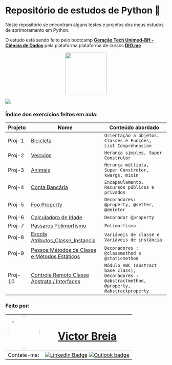 # Repositório de estudos de Python 🐍

Neste repositório se encontram alguns testes e projetos dos meus estudos de aprimoramento em Python.

O estudo está sendo feito pelo bootcamp [**Geração Tech Unimed-BH - Ciência de Dados**](https://web.dio.me/track/ee0706bf-2d0a-4c45-8611-c1ee3b5fee2d) pela plataforma plataforma de cursos [**DIO.me**](https://dio.me)

<div align="center">

<a href="https://hermes.dio.me/tracks/342f7392-a8b5-421f-bea9-d29f1fd8aae9.png"><img src="https://hermes.dio.me/tracks/342f7392-a8b5-421f-bea9-d29f1fd8aae9.png" width="130"/></a>

</div>

<a href="https://www.dio.me/certificate/24F8216D/share">
<img src="https://hermes.digitalinnovation.one/certificates/cover/24F8216D.jpg" />
</a>

### Índice dos exercícios feitos em aula:

| Projeto  | Nome                                                                                                                               | Conteúdo abordado                                             |
| -------- | ---------------------------------------------------------------------------------------------------------------------------------- | ------------------------------------------------------------- |
| Proj-1 | [Bicicleta](https://github.com/vbreia/Learning_Python/blob/main/Projetos_POO/01_Bicicleta_Classes_Functions_ListComprehensions.py) | `Orientação a objetos, Classes e Funções, List Comprehension` |
| Proj-2 | [Veículos](https://github.com/vbreia/Learning_Python/blob/main/Projetos_POO/02_heranca_simples_veiculo.py)                         | `Herança simples, Super Construtor`                           |
| Proj-3 | [Animais](https://github.com/vbreia/Learning_Python/blob/main/Projetos_POO/03_heranca_multipla_animais.py)                            | `Herança múltipla, Super Construtor, kwargs, mixin`           |
| Proj-4 | [Conta Bancária](https://github.com/vbreia/Learning_Python/blob/main/Projetos_POO/04_Conta_Encapsulamento.py)                            | `Encapsulamento, Recursos públicos e privados`           |
| Proj-5 | [Foo Property](https://github.com/vbreia/Learning_Python/blob/main/Projetos_POO/05_Foo_Propriedades.py)                            | `Decoradores: @property, @setter, @deleter`           |
| Proj-6 | [Calculadora de Idade](https://github.com/vbreia/Learning_Python/blob/main/Projetos_POO/06_Calc_Idade_Dec_Property.py)                            | `Decorador @property`           |
| Proj-7 | [Passaros Polimorfismo](https://github.com/vbreia/Learning_Python/blob/main/Projetos_POO/07_Passaros_polimorfismo.py)                            | `Polimorfismo`           |
| Proj-8 | [Escola Atributos_Classe_Instancia](https://github.com/vbreia/Learning_Python/blob/main/Projetos_POO/08_Escola_atributos_classe_instancia.py)                            | `Variáveis de classe e Variáveis de instância`           |
| Proj-9 | [Pessoa Métodos de Classe e Métodos Estáticos](https://github.com/vbreia/Learning_Python/blob/main/Projetos_POO/09_Pessoa_metodos_classe_estatico.py)                            | `Decoradores : @classmethod e @staticmethod`           |
| Proj-10 | [Controle Remoto Classe Abstrata / Interfaces](https://github.com/vbreia/Learning_Python/blob/main/Projetos_POO/10_ControleRemoto_Classe_Abstrata.py)                            | `Módulo ABC (abstract base class), Decoradores : @abstractmethod,  @property,  @abstractproperty`           |

### Feito por:

| <a  href="https://www.linkedin.com/in/victor-breia/"> <img  style="border-radius: 50%;"  src="https://i.imgur.com/lGrTp6M.png" width="100px;"  alt=""/> |<h1> [Victor Breia](https://www.linkedin.com/in/victor-breia/)</a>                                                                      </h1>                                                                                                                                                                                    |
| ----------------------------------------------------------------------------------------------------------------------------------------------------------------------------------------------------------------------------- | ---------------------------------------------------------------------------------------------------------------------------------------------------------------------------------------------------------------------------------------------------------------------------------------------------------------------- |
| Contate-me:                                                                                                                                                                                                                   | [![LinkedIn Badge](https://img.shields.io/badge/linkedin-blue?logo=linkedin&style=for-the-badge&logoColor=white)](https://www.linkedin.com/in/victor-breia/) [![Outlook badge](https://img.shields.io/badge/outlook-blue?logo=microsoftoutlook&style=for-the-badge&logoColor=white)](mailto:victordaschagas@outlook.com) |
